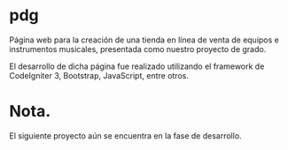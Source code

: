 # pdg
Página web para la creación de una tienda en línea de venta de equipos e instrumentos musicales, presentada como nuestro proyecto de grado.

El desarrollo de dicha página fue realizado utilizando el framework de CodeIgniter 3, Bootstrap, JavaScript, entre otros.

# Nota.
El siguiente proyecto aún se encuentra en la fase de desarrollo. 